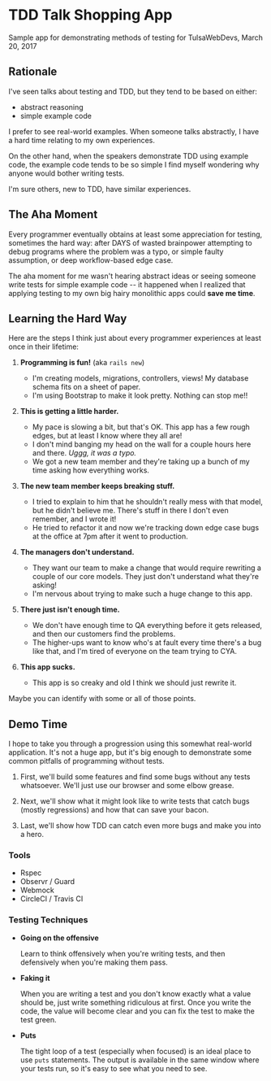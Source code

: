# TDD Talk Shopping App

Sample app for demonstrating methods of testing for TulsaWebDevs, March 20, 2017

## Rationale

I've seen talks about testing and TDD, but they tend to be based on either:

* abstract reasoning
* simple example code

I prefer to see real-world examples. When someone talks abstractly, I have a hard time relating to my own experiences.

On the other hand, when the speakers demonstrate TDD using example code, the example code tends to be so simple I find
myself wondering why anyone would bother writing tests.

I'm sure others, new to TDD, have similar experiences.

## The Aha Moment

Every programmer eventually obtains at least some appreciation for testing, sometimes the hard way: after DAYS of
wasted brainpower attempting to debug programs where the problem was a typo, or simple faulty assumption,
or deep workflow-based edge case.

The aha moment for me wasn't hearing abstract ideas or seeing someone write tests for simple example code --
it happened when I realized that applying testing to my own big hairy monolithic apps could **save me time**.

## Learning the Hard Way

Here are the steps I think just about every programmer experiences at least once in their lifetime:

1. **Programming is fun!** (aka `rails new`)
   * I'm creating models, migrations, controllers, views! My database schema fits on a sheet of paper.
   * I'm using Bootstrap to make it look pretty. Nothing can stop me!!

2. **This is getting a little harder.**
   * My pace is slowing a bit, but that's OK. This app has a few rough edges, but at least I know where they all are!
   * I don't mind banging my head on the wall for a couple hours here and there. *Uggg, it was a typo.*
   * We got a new team member and they're taking up a bunch of my time asking how everything works.

3. **The new team member keeps breaking stuff.**
   * I tried to explain to him that he shouldn't really mess with that model, but he didn't believe me. There's
     stuff in there I don't even remember, and I wrote it!
   * He tried to refactor it and now we're tracking down edge case bugs at the office at 7pm after it went
     to production.

4. **The managers don't understand.**
   * They want our team to make a change that would require rewriting a couple of our core models.
     They just don't understand what they're asking!
   * I'm nervous about trying to make such a huge change to this app.

5. **There just isn't enough time.**
   * We don't have enough time to QA everything before it gets released, and then our customers find the problems.
   * The higher-ups want to know who's at fault every time there's a bug like that, and I'm tired of everyone
     on the team trying to CYA.

6. **This app sucks.**
   * This app is so creaky and old I think we should just rewrite it.

Maybe you can identify with some or all of those points.

## Demo Time

I hope to take you through a progression using this somewhat real-world application. It's not a huge app, but
it's big enough to demonstrate some common pitfalls of programming without tests.

1. First, we'll build some features and find some bugs without any tests whatsoever. We'll just use our browser
   and some elbow grease.

2. Next, we'll show what it might look like to write tests that catch bugs (mostly regressions) and how that
   can save your bacon.

3. Last, we'll show how TDD can catch even more bugs and make you into a hero.

### Tools

* Rspec
* Observr / Guard
* Webmock
* CircleCI / Travis CI

### Testing Techniques

* **Going on the offensive**

  Learn to think offensively when you're writing tests, and then defensively when you're making them pass.

* **Faking it**

  When you are writing a test and you don't know exactly what a value should be, just write something ridiculous
  at first. Once you write the code, the value will become clear and you can fix the test to make the test green.

* **Puts**

  The tight loop of a test (especially when focused) is an ideal place to use `puts` statements. The output is
  available in the same window where your tests run, so it's easy to see what you need to see.
